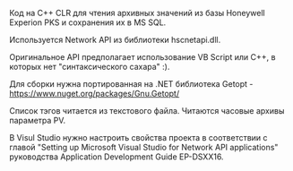  Код на С++ CLR для чтения архивных значений из базы Honeywell Experion PKS и сохранения их в MS SQL.
 
 Используется Network API из библиотеки hscnetapi.dll.

Оригинальное API предполагает использование VB Script или С++, в которых нет "синтаксического сахара" :).

Для сборки нужна портированная на .NET библиотека Getopt - https://www.nuget.org/packages/Gnu.Getopt/

Список тэгов читается из текстового файла. Читаются часовые архивы параметра PV.

В Visul Studio нужно настроить свойства проекта в соответствии с главой "Setting up Microsoft Visual Studio for Network API applications" руководства Application Development Guide EP-DSXX16.
